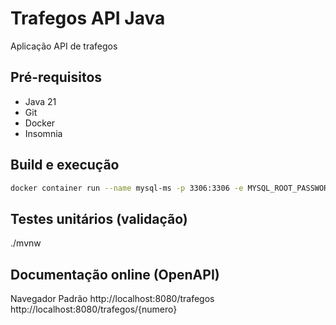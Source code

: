 # Trafegos API Java

Aplicação API de trafegos

## Pré-requisitos

- Java 21
- Git
- Docker
- Insomnia

## Build e execução

```sh
docker container run --name mysql-ms -p 3306:3306 -e MYSQL_ROOT_PASSWORD=1234 -d mysql:latest
```

## Testes unitários (validação)

./mvnw 

## Documentação online (OpenAPI)

Navegador Padrão
http://localhost:8080/trafegos
http://localhost:8080/trafegos/{numero}